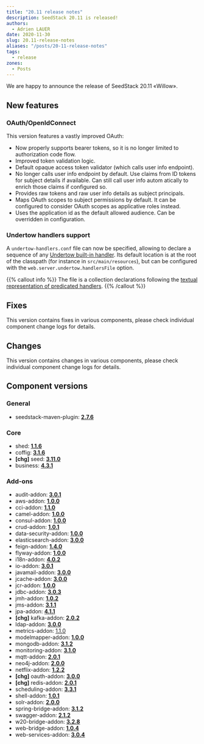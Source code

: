 ```yaml
---
title: "20.11 release notes"
description: SeedStack 20.11 is released!
authors:
  - Adrien LAUER
date: 2020-11-30
slug: 20.11-release-notes
aliases: "/posts/20-11-release-notes"
tags:
  - release
zones:
  - Posts
---
```


We are happy to announce the release of SeedStack 20.11 «Willow».<!--more-->

## New features

### OAuth/OpenIdConnect

This version features a vastly improved OAuth:

* Now properly supports bearer tokens, so it is no longer limited to authorization code flow.
* Improved token validation logic.
* Default opaque access token validator (which calls user info endpoint).
* No longer calls user info endpoint by default. Use claims from ID tokens for subject details if available. Can still
call user info autom    atically to enrich those claims if configured so.
* Provides raw tokens and raw user info details as subject principals.
* Maps OAuth scopes to subject permissions by default. It can be configured to consider OAuth scopes as applicative
roles instead.
* Uses the application id as the default allowed audience. Can be overridden in configuration.

### Undertow handlers support

A `undertow-handlers.conf` file can now be specified, allowing to declare a sequence of any [Undertow built-in handler](https://undertow.io/undertow-docs/undertow-docs-2.1.0/index.html#built-in-handlers).
Its default location is at the root of the classpath (for instance in `src/main/resources`), but can be configured with
the `web.server.undertow.handlersFile` option.

{{% callout info %}}
The file is a collection declarations following the [textual representation of predicated handlers](https://undertow.io/undertow-docs/undertow-docs-2.1.0/#textual-representation).
{{% /callout %}}

## Fixes

This version contains fixes in various components, please check individual component change logs for details.

## Changes

This version contains changes in various components, please check individual component change logs for details.

## Component versions

### General

* seedstack-maven-plugin: **[2.7.6](https://github.com/seedstack/seedstack-maven-plugin/releases/tag/v2.7.5)**

### Core

* shed: **[1.1.6](https://github.com/seedstack/shed/releases/tag/v1.1.6)**
* coffig: **[3.1.6](https://github.com/seedstack/coffig/releases/tag/v3.1.6)**
* **[chg]** seed: **[3.11.0](https://github.com/seedstack/seed/releases/tag/v3.11.0)**
* business: **[4.3.1](https://github.com/seedstack/business/releases/tag/v4.3.1)**

### Add-ons

* audit-addon: **[3.0.1](https://github.com/seedstack/audit-addon/releases/tag/v3.0.1)**
* aws-addon: **[1.0.0](https://github.com/seedstack/aws-addon/releases/tag/v1.0.0)**
* cci-addon: **[1.1.0](https://github.com/seedstack/cci-addon/releases/tag/v1.1.0)**
* camel-addon: **[1.0.0](https://github.com/seedstack/camel-addon/releases/tag/v1.0.0)**
* consul-addon: **[1.0.0](https://github.com/seedstack/consul-addon/releases/tag/v1.0.0)**
* crud-addon: **[1.0.1](https://github.com/seedstack/crud-addon/releases/tag/v1.0.1)**
* data-security-addon: **[1.0.0](https://github.com/seedstack/data-security-addon/releases/tag/v1.0.0)**
* elasticsearch-addon: **[3.0.0](https://github.com/seedstack/elasticsearch-addon/releases/tag/v3.0.0)**
* feign-addon: **[1.4.0](https://github.com/seedstack/feign-addon/releases/tag/v1.4.0)**
* flyway-addon: **[1.0.0](https://github.com/seedstack/flyway-addon/releases/tag/v1.0.0)**
* i18n-addon: **[4.0.2](https://github.com/seedstack/i18n-addon/releases/tag/v4.0.2)**
* io-addon: **[3.0.1](https://github.com/seedstack/io-addon/releases/tag/v3.0.1)**
* javamail-addon: **[3.0.0](https://github.com/seedstack/javamail-addon/releases/tag/v3.0.0)**
* jcache-addon: **[3.0.0](https://github.com/seedstack/jcache-addon/releases/tag/v3.0.0)**
* jcr-addon: **[1.0.0](https://github.com/seedstack/jcr-addon/releases/tag/v1.0.0)**
* jdbc-addon: **[3.0.3](https://github.com/seedstack/jdbc-addon/releases/tag/v3.0.3)**
* jmh-addon: **[1.0.2](https://github.com/seedstack/jmh-addon/releases/tag/v1.0.2)**
* jms-addon: **[3.1.1](https://github.com/seedstack/jms-addon/releases/tag/v3.1.1)**
* jpa-addon: **[4.1.1](https://github.com/seedstack/jpa-addon/releases/tag/v4.1.1)**
* **[chg]** kafka-addon: **[2.0.2](https://github.com/seedstack/kafka-addon/releases/tag/v2.0.2)**
* ldap-addon: **[3.0.0](https://github.com/seedstack/ldap-addon/releases/tag/v3.0.0)**
* metrics-addon: [1.1.0](https://github.com/seedstack/metrics-addon/releases/tag/v1.1.0)
* modelmapper-addon: **[1.0.0](https://github.com/seedstack/modelmapper-addon/releases/tag/v1.0.0)**
* mongodb-addon: **[3.1.2](https://github.com/seedstack/mongodb-addon/releases/tag/v3.1.2)**
* monitoring-addon: **[3.1.0](https://github.com/seedstack/monitoring-addon/releases/tag/v3.1.0)**
* mqtt-addon: **[2.0.1](https://github.com/seedstack/mqtt-addon/releases/tag/v2.0.1)**
* neo4j-addon: **[2.0.0](https://github.com/seedstack/neo4j-addon/releases/tag/v2.0.0)**
* netflix-addon: **[1.2.2](https://github.com/seedstack/netflix-addon/releases/tag/v1.2.2)**
* **[chg]** oauth-addon: **[3.0.0](https://github.com/seedstack/oauth-addon/releases/tag/v3.0.0)**
* **[chg]** redis-addon: **[2.0.1](https://github.com/seedstack/redis-addon/releases/tag/v2.0.1)**
* scheduling-addon: **[3.3.1](https://github.com/seedstack/scheduling-addon/releases/tag/v3.3.1)**
* shell-addon: **[1.0.1](https://github.com/seedstack/shell-addon/releases/tag/v1.0.1)**
* solr-addon: **[2.0.0](https://github.com/seedstack/solr-addon/releases/tag/v2.0.0)**
* spring-bridge-addon: **[3.1.2](https://github.com/seedstack/spring-bridge-addon/releases/tag/v3.1.2)**
* swagger-addon: **[2.1.2](https://github.com/seedstack/swagger-addon/releases/tag/v2.1.2)**
* w20-bridge-addon: **[3.2.8](https://github.com/seedstack/w20-bridge-addon/releases/tag/v3.2.8)**
* web-bridge-addon: **[1.0.4](https://github.com/seedstack/web-bridge-addon/releases/tag/v1.0.4)**
* web-services-addon: **[3.0.4](https://github.com/seedstack/web-services-addon/releases/tag/v3.0.4)**
